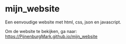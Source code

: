 # mijn_website
Een eenvoudige website met html, css, json en javascript.

Om de website te bekijken, ga naar: https://PijnenburgMark.github.io/mijn_website
